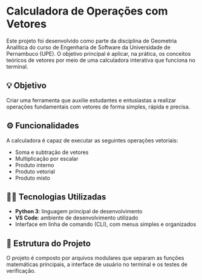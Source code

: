 # Calculadora de Operações com Vetores

Este projeto foi desenvolvido como parte da disciplina de Geometria Analítica do curso de Engenharia de Software da Universidade de Pernambuco (UPE). O objetivo principal é aplicar, na prática, os conceitos teóricos de vetores por meio de uma calculadora interativa que funciona no terminal.

## 💡 Objetivo

Criar uma ferramenta que auxilie estudantes e entusiastas a realizar operações fundamentais com vetores de forma simples, rápida e precisa.

## ⚙️ Funcionalidades

A calculadora é capaz de executar as seguintes operações vetoriais:

- Soma e subtração de vetores
- Multiplicação por escalar
- Produto interno
- Produto vetorial
- Produto misto

## 🧑‍💻 Tecnologias Utilizadas

- **Python 3**: linguagem principal de desenvolvimento
- **VS Code**: ambiente de desenvolvimento utilizado
- Interface em linha de comando (CLI), com menus simples e organizados

## 📁 Estrutura do Projeto

O projeto é composto por arquivos modulares que separam as funções matemáticas principais, a interface de usuário no terminal e os testes de verificação.
